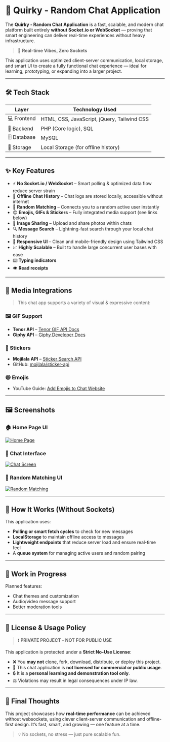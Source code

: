 # 💬 Quirky - Random Chat Application

The **Quirky - Random Chat Application** is a fast, scalable, and modern chat platform built entirely **without Socket.io or WebSocket** — proving that smart engineering can deliver real-time experiences without heavy infrastructure.

> 🚀 **Real-time Vibes, Zero Sockets**

This application uses optimized client-server communication, local storage, and smart UI to create a fully functional chat experience — ideal for learning, prototyping, or expanding into a larger project.

---

## 🛠️ Tech Stack

| Layer         | Technology Used                     |
|--------------|-------------------------------------|
| 💻 Frontend   | HTML, CSS, JavaScript, jQuery, Tailwind CSS |
| 🧠 Backend    | PHP (Core logic), SQL               |
| 🗄️ Database   | MySQL                               |
| 💾 Storage    | Local Storage (for offline history) |

---

## ✨ Key Features

- ⚡ **No Socket.io / WebSocket** – Smart polling & optimized data flow reduce server strain
- 🧠 **Offline Chat History** – Chat logs are stored locally, accessible without internet
- 🔄 **Random Matching** – Connects you to a random active user instantly
- 😍 **Emojis, GIFs & Stickers** – Fully integrated media support (see links below)
- 📂 **Image Sharing** – Upload and share photos within chats
- 🔍 **Message Search** – Lightning-fast search through your local chat history
- 📱 **Responsive UI** – Clean and mobile-friendly design using Tailwind CSS
- 📈 **Highly Scalable** – Built to handle large concurrent user bases with ease
- ⌨️ **Typing indicators**
- 👁️ **Read receipts**
---

## 🎨 Media Integrations

> This chat app supports a variety of visual & expressive content:

### 🖼️ GIF Support
- **Tenor API** – [Tenor GIF API Docs](https://tenor.com/gifapi/documentation#quickstart-enhancedsearch)
- **Giphy API** – [Giphy Developer Docs](https://developers.giphy.com/)

### 💎 Stickers
- **Mojilala API** – [Sticker Search API](https://api.mojilala.com/v1/stickers/search?q=mistake&api_key=dc6zaTOxFJmzC)  
- GitHub: [mojilala/sticker-api](https://github.com/mojilala/sticker-api)

### 😄 Emojis
- YouTube Guide: [Add Emojis to Chat Website](https://www.youtube.com/results?search_query=add+emojis+in+own+chat+website)

---

## 🖼️ Screenshots

### 🏠 Home Page UI
[![Home Page](https://drive.google.com/uc?id=1mzsznKVgjZVUbTD-hCiiwVsdSxbZFrx9)](https://drive.google.com/file/d/1mzsznKVgjZVUbTD-hCiiwVsdSxbZFrx9/view?usp=drive_link)

### 💬 Chat Interface
[![Chat Screen](https://drive.google.com/uc?id=1mdoAYep6vYx8MSQE-l5vbrU_bOIMvuAf)](https://drive.google.com/file/d/1mdoAYep6vYx8MSQE-l5vbrU_bOIMvuAf/view?usp=sharing)

### 🎲 Random Matching UI
[![Random Matching](https://drive.google.com/uc?id=1aAhVES6WNWtpLr9qa1It7G4sucngpPgh)](https://drive.google.com/file/d/1aAhVES6WNWtpLr9qa1It7G4sucngpPgh/view?usp=drive_link)

---

## 🧪 How It Works (Without Sockets)

This application uses:
- **Polling or smart fetch cycles** to check for new messages
- **LocalStorage** to maintain offline access to messages
- **Lightweight endpoints** that reduce server load and ensure real-time feel
- A **queue system** for managing active users and random pairing

---

## 🚧 Work in Progress

Planned features:
- Chat themes and customization  
- Audio/video message support    
- Better moderation tools

---

## 📜 License & Usage Policy

> ❗ **PRIVATE PROJECT – NOT FOR PUBLIC USE**

This application is protected under a **Strict No-Use License**:

- ❌ You **may not** clone, fork, download, distribute, or deploy this project.
- 🚫 This chat application is **not licensed for commercial or public usage**.
- 🔒 It is a **personal learning and demonstration tool only**.
- ⚖️ Violations may result in legal consequences under IP law.

---

## 🙌 Final Thoughts

This project showcases how **real-time performance** can be achieved without websockets, using clever client-server communication and offline-first design. It’s fast, smart, and growing — one feature at a time.

> 💡 No sockets, no stress — just pure scalable fun.

